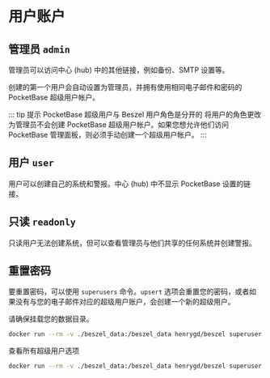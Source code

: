 # 用户账户

## 管理员 `admin`

管理员可以访问中心 (hub) 中的其他链接，例如备份、SMTP 设置等。

创建的第一个用户会自动设置为管理员，并拥有使用相同电子邮件和密码的 PocketBase 超级用户帐户。

::: tip 提示
PocketBase 超级用户与 Beszel 用户角色是分开的
将用户的角色更改为管理员不会创建 PocketBase 超级用户帐户。如果您想允许他们访问 PocketBase 管理面板，则必须手动创建一个超级用户帐户。
:::

## 用户 `user`

用户可以创建自己的系统和警报。中心 (hub) 中不显示 PocketBase 设置的链接。

## 只读 `readonly`

只读用户无法创建系统，但可以查看管理员与他们共享的任何系统并创建警报。

## 重置密码

要重置密码，可以使用 `superusers` 命令。`upsert` 选项会重置您的密码，或者如果没有与您的电子邮件对应的超级用户账户，会创建一个新的超级用户。

请确保挂载您的数据目录。

```bash
docker run --rm -v ./beszel_data:/beszel_data henrygd/beszel superuser upsert user@example.com password
```

查看所有超级用户选项
```bash
docker run --rm -v ./beszel_data:/beszel_data henrygd/beszel superuser --help
```